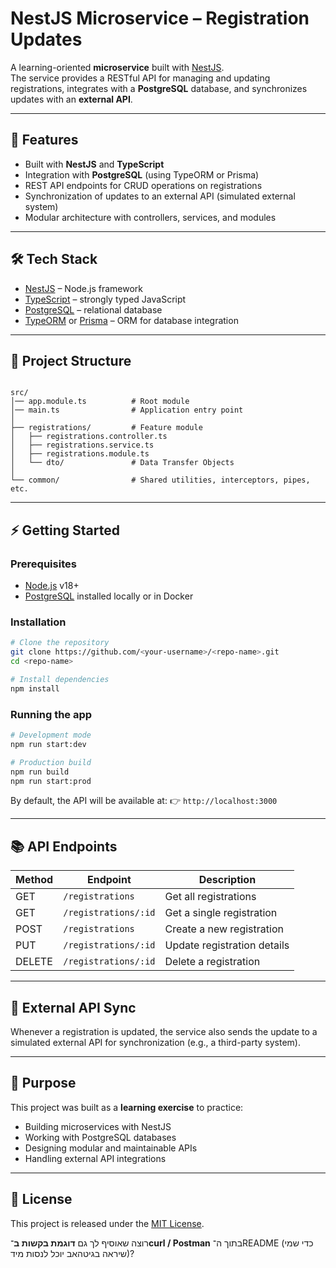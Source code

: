 # NestJS Microservice – Registration Updates

A learning-oriented **microservice** built with [NestJS](https://nestjs.com/).  
The service provides a RESTful API for managing and updating registrations, integrates with a **PostgreSQL** database, and synchronizes updates with an **external API**.

---

## 🚀 Features
- Built with **NestJS** and **TypeScript**
- Integration with **PostgreSQL** (using TypeORM or Prisma)
- REST API endpoints for CRUD operations on registrations
- Synchronization of updates to an external API (simulated external system)
- Modular architecture with controllers, services, and modules

---

## 🛠 Tech Stack
- [NestJS](https://nestjs.com/) – Node.js framework
- [TypeScript](https://www.typescriptlang.org/) – strongly typed JavaScript
- [PostgreSQL](https://www.postgresql.org/) – relational database
- [TypeORM](https://typeorm.io/) or [Prisma](https://www.prisma.io/) – ORM for database integration

---

## 📂 Project Structure
```

src/
│── app.module.ts          # Root module
│── main.ts                # Application entry point
│
├── registrations/         # Feature module
│   ├── registrations.controller.ts
│   ├── registrations.service.ts
│   ├── registrations.module.ts
│   └── dto/               # Data Transfer Objects
│
└── common/                # Shared utilities, interceptors, pipes, etc.

````

---

## ⚡ Getting Started

### Prerequisites
- [Node.js](https://nodejs.org/) v18+
- [PostgreSQL](https://www.postgresql.org/) installed locally or in Docker

### Installation
```bash
# Clone the repository
git clone https://github.com/<your-username>/<repo-name>.git
cd <repo-name>

# Install dependencies
npm install
````

### Running the app

```bash
# Development mode
npm run start:dev

# Production build
npm run build
npm run start:prod
```

By default, the API will be available at:
👉 `http://localhost:3000`

---

## 📚 API Endpoints

| Method | Endpoint             | Description                 |
| ------ | -------------------- | --------------------------- |
| GET    | `/registrations`     | Get all registrations       |
| GET    | `/registrations/:id` | Get a single registration   |
| POST   | `/registrations`     | Create a new registration   |
| PUT    | `/registrations/:id` | Update registration details |
| DELETE | `/registrations/:id` | Delete a registration       |

---

## 🔄 External API Sync

Whenever a registration is updated, the service also sends the update to a simulated external API for synchronization (e.g., a third-party system).

---

## 🎯 Purpose

This project was built as a **learning exercise** to practice:

* Building microservices with NestJS
* Working with PostgreSQL databases
* Designing modular and maintainable APIs
* Handling external API integrations

---

## 📜 License

This project is released under the [MIT License](LICENSE).


רוצה שאוסיף לך גם **דוגמת בקשות ב־curl / Postman** בתוך ה־README (כדי שמי שיראה בגיטהאב יוכל לנסות מיד)?
```

